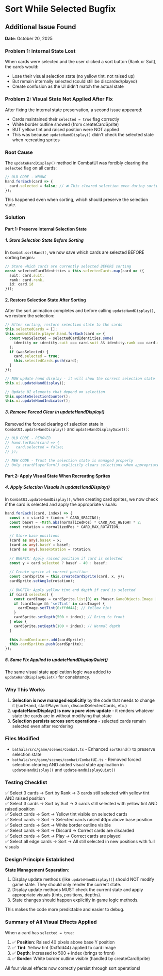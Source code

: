 # Sort While Selected Bugfix

## Additional Issue Found
**Date**: October 20, 2025

### Problem 1: Internal State Lost
When cards were selected and the user clicked a sort button (Rank or Suit), the cards would:
- Lose their visual selection state (no yellow tint, not raised up)
- But remain internally selected (could still be discarded/played)
- Create confusion as the UI didn't match the actual state

### Problem 2: Visual State Not Applied After Fix
After fixing the internal state preservation, a second issue appeared:
- Cards maintained their `selected = true` flag correctly
- White border outline showed (from createCardSprite)
- BUT yellow tint and raised position were NOT applied
- This was because `updateHandDisplay()` didn't check the selected state when recreating sprites

### Root Cause
The `updateHandDisplay()` method in CombatUI was forcibly clearing the `selected` flag on all cards:

```typescript
// OLD CODE - WRONG
hand.forEach(card => {
  card.selected = false; // ❌ This cleared selection even during sorting!
});
```

This happened even when sorting, which should preserve the selection state.

### Solution

#### Part 1: Preserve Internal Selection State

##### 1. Store Selection State Before Sorting
In `Combat.sortHand()`, we now save which cards are selected BEFORE sorting begins:

```typescript
// Store which cards are currently selected BEFORE sorting
const selectedCardIdentities = this.selectedCards.map(card => ({
  suit: card.suit,
  rank: card.rank,
  id: card.id
}));
```

#### 2. Restore Selection State After Sorting
After the sort animation completes and before calling `updateHandDisplay()`, we restore the selection:

```typescript
// After sorting, restore selection state to the cards
this.selectedCards = [];
this.combatState.player.hand.forEach(card => {
  const wasSelected = selectedCardIdentities.some(
    identity => identity.suit === card.suit && identity.rank === card.rank && identity.id === card.id
  );
  if (wasSelected) {
    card.selected = true;
    this.selectedCards.push(card);
  }
});

// NOW update hand display - it will show the correct selection state
this.ui.updateHandDisplay();

// Update UI elements that depend on selection
this.updateSelectionCounter();
this.ui.updateHandIndicator();
```

##### 3. Remove Forced Clear in updateHandDisplay()
Removed the forced clearing of selection state in `CombatUI.updateHandDisplay()` and `updateHandDisplayQuiet()`:

```typescript
// OLD CODE - REMOVED
// hand.forEach(card => {
//   card.selected = false;
// });

// NEW CODE - Trust the selection state is managed properly
// Only startPlayerTurn() explicitly clears selections when appropriate
```

#### Part 2: Apply Visual State When Recreating Sprites

##### 4. Apply Selection Visuals in updateHandDisplay()
In `CombatUI.updateHandDisplay()`, when creating card sprites, we now check if the card is selected and apply the appropriate visuals:

```typescript
hand.forEach((card, index) => {
  const x = startX + (index * CARD_SPACING);
  const baseY = -Math.abs(normalizedPos) * CARD_ARC_HEIGHT * 2;
  const rotation = normalizedPos * CARD_MAX_ROTATION;
  
  // Store base positions
  (card as any).baseX = x;
  (card as any).baseY = baseY;
  (card as any).baseRotation = rotation;
  
  // BUGFIX: Apply raised position if card is selected
  const y = card.selected ? baseY - 40 : baseY;
  
  // Create sprite at correct position
  const cardSprite = this.createCardSprite(card, x, y);
  cardSprite.setAngle(rotation);
  
  // BUGFIX: Apply yellow tint and depth if card is selected
  if (card.selected) {
    const cardImage = cardSprite.list[0] as Phaser.GameObjects.Image | Phaser.GameObjects.Rectangle;
    if (cardImage && 'setTint' in cardImage) {
      cardImage.setTint(0xffdd44); // Yellow tint
    }
    cardSprite.setDepth(500 + index); // Bring to front
  } else {
    cardSprite.setDepth(100 + index); // Normal depth
  }
  
  this.handContainer.add(cardSprite);
  this.cardSprites.push(cardSprite);
});
```

##### 5. Same Fix Applied to updateHandDisplayQuiet()
The same visual state application logic was added to `updateHandDisplayQuiet()` for consistency.

### Why This Works

1. **Selection is now managed explicitly** by the code that needs to change it (sortHand, startPlayerTurn, discardSelectedCards, etc.)
2. **updateHandDisplay() is now a pure view update** - it renders whatever state the cards are in without modifying that state
3. **Selection persists across sort operations** - selected cards remain selected even after reordering

### Files Modified
- `bathala/src/game/scenes/Combat.ts` - Enhanced `sortHand()` to preserve selection state
- `bathala/src/game/scenes/combat/CombatUI.ts` - Removed forced selection clearing AND added visual state application in `updateHandDisplay()` and `updateHandDisplayQuiet()`

### Testing Checklist
✅ Select 3 cards → Sort by Rank → 3 cards still selected with yellow tint AND raised position  
✅ Select 3 cards → Sort by Suit → 3 cards still selected with yellow tint AND raised position  
✅ Select cards → Sort → Yellow tint visible on selected cards  
✅ Select cards → Sort → Selected cards raised 40px above base position  
✅ Select cards → Sort → White border outline visible  
✅ Select cards → Sort → Discard → Correct cards are discarded  
✅ Select cards → Sort → Play → Correct cards are played  
✅ Select all edge cards → Sort → All still selected in new positions with full visuals  

### Design Principle Established
**State Management Separation**: 
1. Display update methods (like `updateHandDisplay()`) should NOT modify game state. They should only render the current state.
2. Display update methods MUST check the current state and apply appropriate visuals (tints, positions, depths).
3. State changes should happen explicitly in game logic methods.

This makes the code more predictable and easier to debug.

### Summary of All Visual Effects Applied
When a card has `selected = true`:
1. ✅ **Position**: Raised 40 pixels above base Y position
2. ✅ **Tint**: Yellow tint (0xffdd44) applied to card image
3. ✅ **Depth**: Increased to 500 + index (brings to front)
4. ✅ **Border**: White border outline visible (handled by createCardSprite)

All four visual effects now correctly persist through sort operations!

